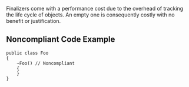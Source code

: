 Finalizers come with a performance cost due to the overhead of tracking the life cycle of objects. An empty one is consequently costly with no benefit or justification.
 
## Noncompliant Code Example

    public class Foo
    {
        ~Foo() // Noncompliant
        {
        }
    }
